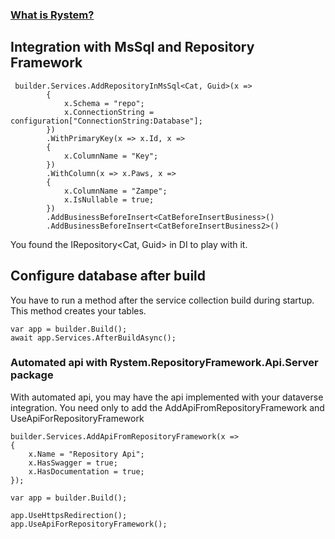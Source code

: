 ﻿### [What is Rystem?](https://github.com/KeyserDSoze/RystemV3)

## Integration with MsSql and Repository Framework

     builder.Services.AddRepositoryInMsSql<Cat, Guid>(x =>
            {
                x.Schema = "repo";
                x.ConnectionString = configuration["ConnectionString:Database"];
            })
            .WithPrimaryKey(x => x.Id, x =>
            {
                x.ColumnName = "Key";
            })
            .WithColumn(x => x.Paws, x =>
            {
                x.ColumnName = "Zampe";
                x.IsNullable = true;
            })
            .AddBusinessBeforeInsert<CatBeforeInsertBusiness>()
            .AddBusinessBeforeInsert<CatBeforeInsertBusiness2>()

You found the IRepository<Cat, Guid> in DI to play with it.

## Configure database after build
You have to run a method after the service collection build during startup. This method creates your tables.

    var app = builder.Build();
    await app.Services.AfterBuildAsync();

### Automated api with Rystem.RepositoryFramework.Api.Server package
With automated api, you may have the api implemented with your dataverse integration.
You need only to add the AddApiFromRepositoryFramework and UseApiForRepositoryFramework

    builder.Services.AddApiFromRepositoryFramework(x =>
    {
        x.Name = "Repository Api";
        x.HasSwagger = true;
        x.HasDocumentation = true;
    });

    var app = builder.Build();

    app.UseHttpsRedirection();
    app.UseApiForRepositoryFramework();
